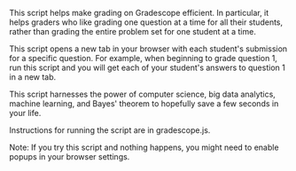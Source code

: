 This script helps make grading on Gradescope efficient. In particular, it helps graders who like grading one question at a time 
for all their students, rather than grading the entire problem set for one student at a time. 

This script opens a new tab in your browser with each student's submission for a specific question. For example, when
beginning to grade question 1, run this script and you will get each of your student's answers to question
1 in a new tab.

This script harnesses the power of computer science, big data analytics, machine learning, and Bayes' theorem to 
hopefully save a few seconds in your life.

Instructions for running the script are in gradescope.js.

Note:
If you try this script and nothing happens, you might need to enable popups in your browser settings.
